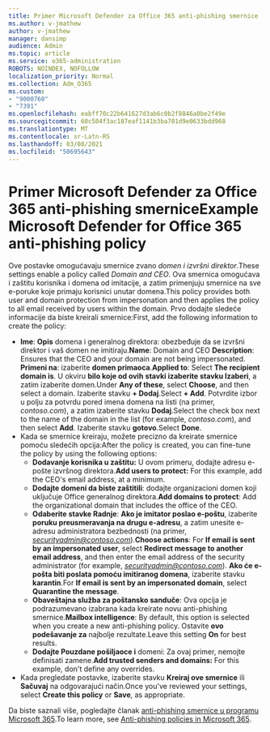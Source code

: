 ```yaml
---
title: Primer Microsoft Defender za Office 365 anti-phishing smernice
ms.author: v-jmathew
author: v-jmathew
manager: dansimp
audience: Admin
ms.topic: article
ms.service: o365-administration
ROBOTS: NOINDEX, NOFOLLOW
localization_priority: Normal
ms.collection: Adm_O365
ms.custom:
- "9000760"
- "7391"
ms.openlocfilehash: eabff70c22b641627d3ab6c0b2f8846a0be2f49e
ms.sourcegitcommit: 60c504f3ac187eaf1141b3ba701d9e0633bdd968
ms.translationtype: MT
ms.contentlocale: sr-Latn-RS
ms.lasthandoff: 03/08/2021
ms.locfileid: "50695643"
---
```

# <a name="example-microsoft-defender-for-office-365-anti-phishing-policy"></a><span data-ttu-id="34ecd-102">Primer Microsoft Defender za Office 365 anti-phishing smernice</span><span class="sxs-lookup"><span data-stu-id="34ecd-102">Example Microsoft Defender for Office 365 anti-phishing policy</span></span>

<span data-ttu-id="34ecd-103">Ove postavke omogućavaju smernice zvano *domen i izvršni direktor*.</span><span class="sxs-lookup"><span data-stu-id="34ecd-103">These settings enable a policy called *Domain and CEO*.</span></span> <span data-ttu-id="34ecd-104">Ova smernica omogućava i zaštitu korisnika i domena od imitacije, a zatim primenjuju smernice na sve e-poruke koje primaju korisnici unutar domena.</span><span class="sxs-lookup"><span data-stu-id="34ecd-104">This policy provides both user and domain protection from impersonation and then applies the policy to all email received by users within the domain.</span></span> <span data-ttu-id="34ecd-105">Prvo dodajte sledeće informacije da biste kreirali smernice:</span><span class="sxs-lookup"><span data-stu-id="34ecd-105">First, add the following information to create the policy:</span></span>

- <span data-ttu-id="34ecd-106">**Ime**: **Opis** domena i generalnog direktora: obezbeđuje da se izvršni direktor i vaš domen ne imitiraju.</span><span class="sxs-lookup"><span data-stu-id="34ecd-106">**Name**: Domain and CEO **Description**: Ensures that the CEO and your domain are not being impersonated.</span></span>
  <span data-ttu-id="34ecd-107">**Primeni na**: izaberite **domen primaoca**.</span><span class="sxs-lookup"><span data-stu-id="34ecd-107">**Applied to**: Select **The recipient domain is**.</span></span> <span data-ttu-id="34ecd-108">U okviru **bilo koje od ovih** **stavki izaberite stavku Izaberi**, a zatim izaberite domen.</span><span class="sxs-lookup"><span data-stu-id="34ecd-108">Under **Any of these**, select **Choose**, and then select a domain.</span></span> <span data-ttu-id="34ecd-109">Izaberite stavku **+ Dodaj**.</span><span class="sxs-lookup"><span data-stu-id="34ecd-109">Select **+ Add**.</span></span> <span data-ttu-id="34ecd-110">Potvrdite izbor u polju za potvrdu pored imena domena na listi (na primer, *contoso.com*), a zatim izaberite stavku **Dodaj**.</span><span class="sxs-lookup"><span data-stu-id="34ecd-110">Select the check box next to the name of the domain in the list (for example, *contoso.com*), and then select **Add**.</span></span> <span data-ttu-id="34ecd-111">Izaberite stavku **gotovo**.</span><span class="sxs-lookup"><span data-stu-id="34ecd-111">Select **Done**.</span></span>
- <span data-ttu-id="34ecd-112">Kada se smernice kreiraju, možete precizno da kreirate smernice pomoću sledećih opcija:</span><span class="sxs-lookup"><span data-stu-id="34ecd-112">After the policy is created, you can fine-tune the policy by using the following options:</span></span>
  - <span data-ttu-id="34ecd-113">**Dodavanje korisnika u zaštitu:** U ovom primeru, dodajte adresu e-pošte izvršnog direktora.</span><span class="sxs-lookup"><span data-stu-id="34ecd-113">**Add users to protect:** For this example, add the CEO's email address, at a minimum.</span></span>
  - <span data-ttu-id="34ecd-114">**Dodajte domeni da biste zaštitili**: dodajte organizacioni domen koji uključuje Office generalnog direktora.</span><span class="sxs-lookup"><span data-stu-id="34ecd-114">**Add domains to protect**: Add the organizational domain that includes the office of the CEO.</span></span>
  - <span data-ttu-id="34ecd-115">**Odaberite stavke Radnje**: **Ako je imitator poslao e-poštu**, izaberite **poruku preusmeravanja na drugu e-adresu**, a zatim unesite e-adresu administratora bezbednosti (na primer, *securityadmin@contoso.com*).</span><span class="sxs-lookup"><span data-stu-id="34ecd-115">**Choose actions**: For **If email is sent by an impersonated user**, select **Redirect message to another email address**, and then enter the email address of the security administrator (for example, *securityadmin@contoso.com*).</span></span> <span data-ttu-id="34ecd-116">**Ako će e-pošta biti poslata pomoću imitiranog domena**, izaberite stavku **karantin**.</span><span class="sxs-lookup"><span data-stu-id="34ecd-116">For **If email is sent by an impersonated domain**, select **Quarantine the message**.</span></span>
  - <span data-ttu-id="34ecd-117">**Obaveštajna služba za poštansko sanduče**: Ova opcija je podrazumevano izabrana kada kreirate novu anti-phishing smernice.</span><span class="sxs-lookup"><span data-stu-id="34ecd-117">**Mailbox intelligence**: By default, this option is selected when you create a new anti-phishing policy.</span></span> <span data-ttu-id="34ecd-118">Ostavite **ovo podešavanje za** najbolje rezultate.</span><span class="sxs-lookup"><span data-stu-id="34ecd-118">Leave this setting **On** for best results.</span></span>
  - <span data-ttu-id="34ecd-119">**Dodajte Pouzdane pošiljaoce i** domeni: Za ovaj primer, nemojte definisati zamene.</span><span class="sxs-lookup"><span data-stu-id="34ecd-119">**Add trusted senders and domains:** For this example, don't define any overrides.</span></span>
- <span data-ttu-id="34ecd-120">Kada pregledate postavke, izaberite stavku **Kreiraj ove smernice** ili **Sačuvaj** na odgovarajući način.</span><span class="sxs-lookup"><span data-stu-id="34ecd-120">Once you've reviewed your settings, select **Create this policy** or **Save**, as appropriate.</span></span>

<span data-ttu-id="34ecd-121">Da biste saznali više, pogledajte članak [anti-phishing smernice u programu Microsoft 365](https://go.microsoft.com/fwlink/?linkid=2092235).</span><span class="sxs-lookup"><span data-stu-id="34ecd-121">To learn more, see [Anti-phishing policies in Microsoft 365](https://go.microsoft.com/fwlink/?linkid=2092235).</span></span>
